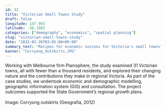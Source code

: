 ```yaml
---
id: 32
title: "Victorian Small Towns Study"
draft: false
longitude: 147.903
latitude: -36.1803
categories: ["demography", "economics", "spatial planning"]
slug: "victorian-small-towns-study"
date: "2015-02-26T03:05:00+00:00"
summary_text: "Recipes for economic success for Victoria's small towns"
banner: "Corryong_Outskirts.JPG"
---
```


<span>Working with Melbourne firm Planisphere, the study examined 31 Victorian towns, all with fewer than a thousand residents, and explored their changing nature and the contributions they make in regional Victoria. As part of the case studies, we undertook economic and demographic modelling, geographic information system (GIS) and consultation. The project outcomes supported the State Government’s regional growth plans.&nbsp;<br><br><span class="wysiwyg-color-silver">Image: Corryong outskirts (Geografia, 2012)</span></span>
